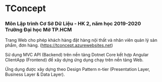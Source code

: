 # TConcept

<h3>Môn Lập trình Cơ Sở Dữ Liệu - HK 2, năm học 2019-2020 Trường Đại học Mở TP.HCM</h3>

Trang Web cho phép khách hàng đặt hàng nội thất và nhân viên quản lý sản phẩm, đơn hàng.
(https://tconcept.azurewebsites.net)

Sử dụng MVC API (Backend) trên nền tảng Dotnet Core kết hợp Angular ClientApp (Frontend) để xây dựng ứng dụng chạy trên nền tảng Web.

Ứng dụng được xây dựng theo Design Pattern n-tier (Presentation Layer, Business Layer & Data Layer).
